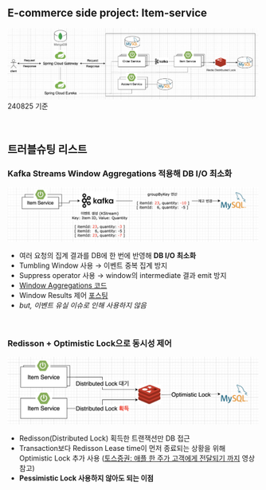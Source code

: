 ## E-commerce side project: Item-service

![](/_img/e_commerce_240825.png)
240825 기준

<br>

## 트러블슈팅 리스트

### Kafka Streams Window Aggregations 적용해 DB I/O 최소화
![](/_img/kafka-streams-window-aggregations.png)

- 여러 요청의 집계 결과를 DB에 한 번에 반영해 **DB I/O 최소화**
- Tumbling Window 사용 → 이벤트 중복 집계 방지
- Suppress operator 사용 → window의 intermediate 결과 emit 방지
- [Window Aggregations 코드](https://github.com/imzero238/Item-service/blob/master/src/main/java/com/ecommerce/itemservice/kafka/config/streams/StockAggregationTopology.java)
- Window Results 제어 [포스팅](https://medium.com/@im_zero/kafka-streams%EC%9D%98-window-results-%EC%BB%A8%ED%8A%B8%EB%A1%A4%ED%95%98%EA%B8%B0-3c20c360cf02)
- *but, 이벤트 유실 이슈로 인해 사용하지 않음*

<br>

### Redisson + Optimistic Lock으로 동시성 제어
![](/_img/redisson_optimistic_lock.png)

- Redisson(Distributed Lock) 획득한 트랜잭션만 DB 접근
- Transaction보다 Redisson Lease time이 먼저 종료되는 상황을 위해 Optimistic Lock 추가 사용 ([토스증권: 애플 한 주가 고객에게 전달되기 까지](https://www.youtube.com/watch?v=UOWy6zdsD-c) 영상 참고)
- **Pessimistic Lock 사용하지 않아도 되는 이점**
